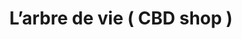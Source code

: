 ---
title: "L’arbre de vie ( CBD shop )"
url: /saint-leu-la-foret/larbre-de-vie-cbd-shop/
shop: alimentation saine
---